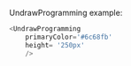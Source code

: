 UndrawProgramming example:
```js 
<UndrawProgramming
    primaryColor='#6c68fb'
    height= '250px'
    />
```